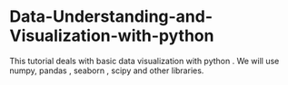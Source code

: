 # Data-Understanding-and-Visualization-with-python

This tutorial deals with basic data visualization with python . We will use numpy, pandas , seaborn , scipy and other libraries. 

